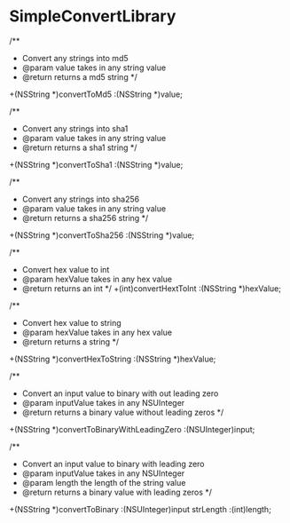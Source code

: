 # SimpleConvertLibrary

/**
 * Convert any strings into md5
 * @param value takes in any string value
 * @return returns a md5 string
 */

+(NSString *)convertToMd5 :(NSString *)value;

/**
 * Convert any strings into sha1
 * @param value takes in any string value
 * @return returns a sha1 string
 */

+(NSString *)convertToSha1 :(NSString *)value;

/**
 * Convert any strings into sha256
 * @param value takes in any string value
 * @return returns a sha256 string
 */

+(NSString *)convertToSha256 :(NSString *)value;

/**
 * Convert hex value to int
 * @param hexValue takes in any hex value
 * @return returns an int
 */
+(int)convertHextToInt :(NSString *)hexValue;

/**
 * Convert hex value to string
 * @param hexValue takes in any hex value
 * @return returns a string
 */

+(NSString *)convertHexToString :(NSString *)hexValue;

/**
 * Convert an input value to binary with out leading zero
 * @param inputValue takes in any NSUInteger
 * @return returns a binary value without leading zeros
 */

+(NSString *)convertToBinaryWithLeadingZero :(NSUInteger)input;

/**
 * Convert an input value to binary with leading zero
 * @param inputValue takes in any NSUInteger
 * @param length the length of the string value
 * @return returns a binary value with leading zeros
 */

+(NSString *)convertToBinary :(NSUInteger)input strLength :(int)length;
